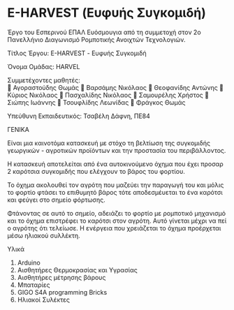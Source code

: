 # E-HARVEST (Ευφυής Συγκομιδή)

Έργο του Εσπερινού ΕΠΑΛ Ευόσμουγια από τη συμμετοχή στον 2ο Πανελλήνιο Διαγωνισμό Ρομποτικής Ανοιχτών Τεχνολογιών.

Τίτλος Έργου: E-HARVEST - Ευφυής Συγκομιδή

Όνομα Ομάδας: HARVEL

Συμμετέχοντες μαθητές:  
  	Αγοραστούδης Θωμάς
  	Βαρσάμης Νικόλαος
  	Θεοφανίδης Αντώνης
  	Κύριος Νικόλαος
  	Πασχαλίδης Νικόλαος
  	Σαμουρέλης Χρήστος
  	Σιώπης Ιωάννης
  	Τσουφλίδης Λεωνίδας
  	Φράγκος Θωμάς

Υπεύθυνη Εκπαιδευτικός: Τσαβέλη Δάφνη, ΠΕ84

ΓΕΝΙΚΑ

Είναι μια καινοτόμα κατασκευή με στόχο τη βελτίωση της συγκομιδής γεωργικών - αγροτικών προϊόντων και την προστασία του περιβάλλοντος. 

Η κατασκευή αποτελείται από ένα αυτοκινούμενο όχημα που έχει προσαρ 2 καρότσια συγκομιδής που ελέγχουν το βάρος του φορτίου.

Το όχημα ακολουθεί τον αγρότη που μαζεύει την παραγωγή του και μόλις το φορτίο φτάσει το επιθυμητό βάρος τότε αποδεσμέυεται το ένα καρότσι και φεύγει στο σημείο φόρτωσης. 

Φτάνοντας σε αυτό το σημείο, αδειάζει το φορτίο με ρομποτικό μηχανισμό και το όχημα επιστρέφει το καρότσι στον αγρότη. Αυτό γίνεται μέχρι να πεί ο αγρότης ότι τελείωσε. H ενέργεια που χρειάζεται το όχημα προέρχεται μέσω ηλιακού συλλέκτη.

Υλικά

1. Arduino
2. Αισθητήρες Θερμοκρασίας και Υγρασίας
3. Αισθητήρες μέτρησης βάρους
4. Μπαταρίες
5. GIGO S4A programming Bricks
6. Ηλιακοί Συλέκτες

